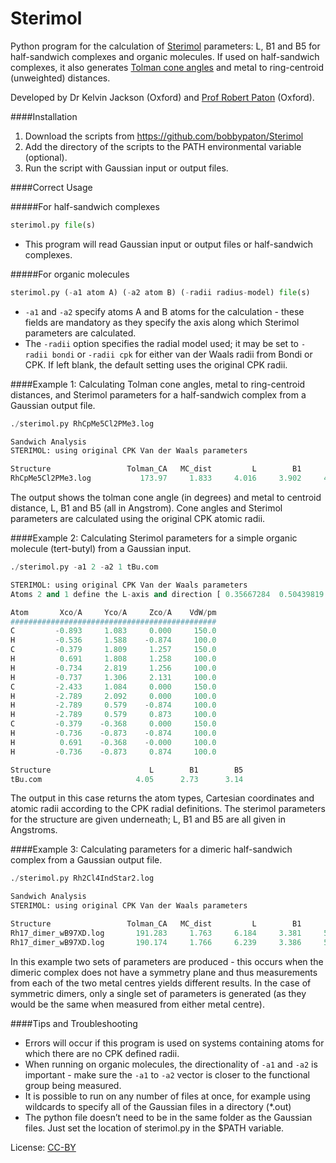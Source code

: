 Sterimol
=====

Python program for the calculation of [Sterimol](http://www.ccl.net/cca/software/SOURCES/FORTRAN/STERIMOL/) parameters: L, B1 and B5 for half-sandwich complexes and organic molecules. If used on half-sandwich complexes, it also generates [Tolman cone angles](https://en.wikipedia.org/wiki/Ligand_cone_angle) and metal to ring-centroid (unweighted) distances.

Developed by Dr Kelvin Jackson (Oxford) and [Prof Robert Paton](http://paton.chem.ox.ac.uk) (Oxford).



####Installation
1. Download the scripts from https://github.com/bobbypaton/Sterimol
2. Add the directory of the scripts to the PATH environmental variable (optional).  
3.	Run the script with Gaussian input or output files.

####Correct Usage

#####For half-sandwich complexes

```python
sterimol.py file(s)
```
* This program will read Gaussian input or output files or half-sandwich complexes.


#####For organic molecules

```python
sterimol.py (-a1 atom A) (-a2 atom B) (-radii radius-model) file(s)
```
* `-a1` and `-a2` specify atoms A and B atoms for the calculation - these fields are mandatory as they specify the axis along which Sterimol parameters are calculated.
* The `-radii` option specifies the radial model used; it may be set to `-radii bondi` or `-radii cpk` for either van der Waals radii from Bondi or CPK. If left blank, the default setting uses the original CPK radii.


####Example 1:
Calculating Tolman cone angles, metal to ring-centroid distances, and Sterimol parameters for a half-sandwich complex from a Gaussian output file.

```python
./sterimol.py RhCpMe5Cl2PMe3.log

Sandwich Analysis
STERIMOL: using original CPK Van der Waals parameters

Structure                 Tolman_CA   MC_dist         L        B1        B5
RhCpMe5Cl2PMe3.log           173.97     1.833     4.016     3.902     4.304


```

The output shows the tolman cone angle (in degrees) and metal to centroid distance, L, B1 and B5 (all in Angstrom). Cone angles and Sterimol parameters are calculated using the original CPK atomic radii. 

####Example 2:
Calculating Sterimol parameters for a simple organic molecule (tert-butyl) from a Gaussian input.

```python
./sterimol.py -a1 2 -a2 1 tBu.com

STERIMOL: using original CPK Van der Waals parameters
Atoms 2 and 1 define the L-axis and direction [ 0.35667284  0.50439819 -0.8736515 ]

Atom       Xco/A     Yco/A     Zco/A    VdW/pm
##############################################
C         -0.893     1.083     0.000     150.0
H         -0.536     1.588    -0.874     100.0
C         -0.379     1.809     1.257     150.0
H          0.691     1.808     1.258     100.0
H         -0.734     2.819     1.256     100.0
H         -0.737     1.306     2.131     100.0
C         -2.433     1.084     0.000     150.0
H         -2.789     2.092     0.000     100.0
H         -2.789     0.579    -0.874     100.0
H         -2.789     0.579     0.873     100.0
C         -0.379    -0.368     0.000     150.0
H         -0.736    -0.873    -0.874     100.0
H          0.691    -0.368    -0.000     100.0
H         -0.736    -0.873     0.874     100.0

Structure                      L        B1        B5
tBu.com                     4.05      2.73      3.14
```

The output in this case returns the atom types, Cartesian coordinates and atomic radii according to the CPK radial definitions. The sterimol parameters for the structure are given underneath; L, B1 and B5 are all given in Angstroms.

####Example 3:
Calculating parameters for a dimeric half-sandwich complex from a Gaussian output file.

```python
./sterimol.py Rh2Cl4IndStar2.log

Sandwich Analysis
STERIMOL: using original CPK Van der Waals parameters

Structure                 Tolman_CA   MC_dist         L        B1        B5
Rh17_dimer_wB97XD.log       191.283     1.763     6.184     3.381     5.607
Rh17_dimer_wB97XD.log       190.174     1.766     6.239     3.386     5.608


```

In this example two sets of parameters are produced - this occurs when the dimeric complex does not have a symmetry plane and thus measurements from each of the two metal centres yields different results. In the case of symmetric dimers, only a single set of parameters is generated (as they would be the same when measured from either metal centre).


####Tips and Troubleshooting
* Errors will occur if this program is used on systems containing atoms for which there are no CPK defined radii.
* When running on organic molecules, the directionality of `-a1` and `-a2` is important - make sure the `-a1` to `-a2` vector is closer to the functional group being measured.
* It is possible to run on any number of files at once, for example using wildcards to specify all of the Gaussian files in a directory (*.out)
* The python file doesn’t need to be in the same folder as the Gaussian files. Just set the location of sterimol.py in the $PATH variable.




License: [CC-BY](https://creativecommons.org/licenses/by/3.0/)


